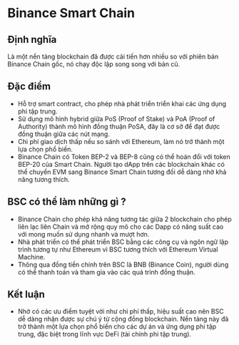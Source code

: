 # Binance Smart Chain
## Định nghĩa
Là một nền tảng blockchain đã được cải tiến hơn nhiều so với phiên bản Binance Chain gốc, nó chạy độc lập song song với bản cũ.

## Đặc điểm
- Hỗ trợ smart contract, cho phép nhà phát triển triển khai các ứng dụng phi tập trung.
- Sử dụng mô hình hybrid giữa PoS (Proof of Stake) và PoA (Proof of Authority) thành mô hình đồng thuận PoSA, đây là cơ sở để đạt được đồng thuận giữa các nút mạng.
- Chi phí giao dịch thấp nếu so sánh với Ethereum, làm nó trở thành một lựa chọn phổ biến.
- Binance Chain có Token BEP-2 và BEP-8 cũng có thể hoán đổi với token BEP-20 của Smart Chain. Người tạo dApp trên các blockchain khác có thể chuyển EVM sang Binance Smart Chain tương đối dễ dàng nhờ khả năng tương thích. 

## BSC có thể làm những gì ?
- Binance Chain cho phép khả năng tương tác giữa 2 blockchain cho phép liên lạc liên Chain và mở rộng quy mô cho các Dapp có năng suất cao với mong muốn sử dụng nhanh và mượt hơn.
- Nhà phát triển có thể phát triển BSC bằng các công cụ và ngôn ngữ lập trình tương tự như Ethereum vì BSC tương thích với Ethereum Virtual Machine.
- Thông qua đồng tiền chính trên BSC là BNB (Binance Coin), người dùng có thể thanh toán và tham gia vào các quá trình đồng thuận.

## Kết luận
- Nhờ có các ưu điểm tuyệt vời như chi phí thấp, hiệu suất cao nên BSC dễ dàng nhận được sự chú ý từ cộng đồng blockchain. Nền tảng này đã trở thành một lựa chọn phổ biến cho các dự án và ứng dụng phi tập trung, đặc biệt trong lĩnh vực DeFi (tài chính phi tập trung).

